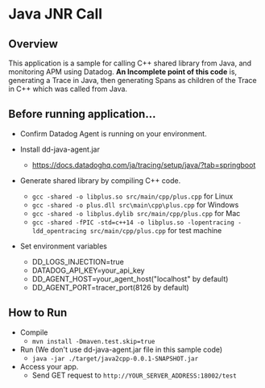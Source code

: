 # Java JNR Call

## Overview
This application is a sample for calling C++ shared library from Java, and monitoring APM using Datadog.
**An Incomplete point of this code** is, generating a Trace in Java, then generating Spans as children of the Trace in C++ which was called from Java.

## Before running application...

* Confirm Datadog Agent is running on your environment.

* Install dd-java-agent.jar
  * https://docs.datadoghq.com/ja/tracing/setup/java/?tab=springboot

* Generate shared library by compiling C++ code.
  * `gcc -shared -o libplus.so src/main/cpp/plus.cpp` for Linux
  * `gcc -shared -o plus.dll src\main\cpp\plus.cpp` for Windows
  * `gcc -shared -o libplus.dylib src/main/cpp/plus.cpp` for Mac
  * `gcc -shared -fPIC -std=c++14 -o libplus.so -lopentracing -ldd_opentracing src/main/cpp/plus.cpp` for test machine

* Set environment variables
  * DD_LOGS_INJECTION=true
  * DATADOG_API_KEY=your_api_key
  * DD_AGENT_HOST=your_agent_host("localhost" by default)
  * DD_AGENT_PORT=tracer_port(8126 by default)

## How to Run
  * Compile
    * `mvn install -Dmaven.test.skip=true`
  * Run (We don't use dd-java-agent.jar file in this sample code)
    * `java -jar ./target/java2cpp-0.0.1-SNAPSHOT.jar`
  * Access your app.
    * Send GET request to `http://YOUR_SERVER_ADDRESS:18002/test`
